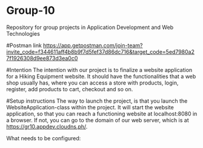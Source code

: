 # Group-10
Repository for group projects in Application Development and Web Technologies

#Postman link
https://app.getpostman.com/join-team?invite_code=f344611aff4b8b9f7d5fef37d86dc716&target_code=5ed7980a27f1926308d9ee873d3ea0c0

#Intention
The intention with our project is to finalize a website application for a Hiking Equipment website.
It should have the functionalities that a web shop usually has, where you can access a store with products, login, register,
add products to cart, checkout and so on.

#Setup instructions
The way to launch the project, is that you launch the WebsiteApplication-class within the project. It will start the website
application, so that you can reach a functioning website at localhost:8080 in a browser.
If not, you can go to the domain of our web server, which is at https://gr10.appdev.cloudns.ph/.

What needs to be configured:


